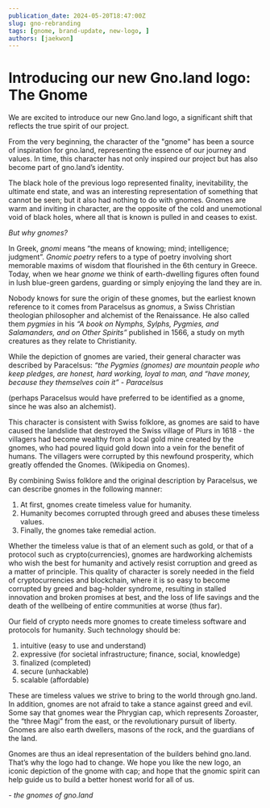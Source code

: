 ```yaml
---
publication_date: 2024-05-20T18:47:00Z
slug: gno-rebranding
tags: [gnome, brand-update, new-logo, ]
authors: [jaekwon]
---
```


# Introducing our new Gno.land logo: The Gnome

We are excited to introduce our new Gno.land logo, a significant shift that 
reflects the true spirit of our project.

From the very beginning, the character of the "gnome" has been a source of 
inspiration for gno.land, representing the essence of our journey and values.
In time, this character has not only inspired our project but has also become
part of gno.land’s identity. 

The black hole of the previous logo represented 
finality, inevitability, the ultimate end state, and was an interesting 
representation of something that cannot be seen; but it also had nothing to do
with gnomes. Gnomes are warm and inviting in character, are the opposite of the
cold and unemotional void of black holes, where all that is known is pulled in 
and ceases to exist.

_But why gnomes?_

In Greek, _gnomi_ means “the means of knowing; mind; intelligence; judgment”. 
_Gnomic poetry_ refers to a type of poetry involving short memorable maxims of 
wisdom that flourished in the 6th century in Greece. Today, when we hear _gnome_ 
we think of earth-dwelling figures often found in lush blue-green gardens,
guarding or simply enjoying the land they are in.

Nobody knows for sure the origin of these gnomes, but the earliest known
reference to it comes from Paracelsus as _gnomus_, a Swiss Christian theologian 
philosopher and alchemist of the Renaissance. He also called them _pygmies_ in 
his _“A book on Nymphs, Sylphs, Pygmies, and Salamanders, and on Other Spirits”_
published in 1566, a study on myth creatures as they relate to Christianity.

While the depiction of gnomes are varied, their general character was described
by Paracelsus:
_“the Pygmies (gnomes) are mountain people who keep pledges, are honest, hard 
working, loyal to man, and “have money, because they themselves coin it” -
Paracelsus_

(perhaps Paracelsus would have preferred to be identified as a gnome, since he was also an alchemist).

This character is consistent with Swiss folklore, as gnomes are said to have 
caused the landslide that destroyed the Swiss village of Plurs in 1618 - the
villagers had become wealthy from a local gold mine created by the gnomes, who
had poured liquid gold down into a vein for the benefit of humans. The villagers
were corrupted by this newfound prosperity, which greatly offended the Gnomes. 
(Wikipedia on Gnomes).

By combining Swiss folklore and the original description by Paracelsus, we can 
describe gnomes in the following manner:
1. At first, gnomes create timeless value for humanity.
2. Humanity becomes corrupted through greed and abuses these timeless values.
3. Finally, the gnomes take remedial action.

Whether the timeless value is that of an element such as gold, or that of a
protocol such as crypto(currencies), gnomes are hardworking alchemists who wish
the best for humanity and actively resist corruption and greed as a matter of 
principle. This quality of character is sorely needed in the field of 
cryptocurrencies and blockchain, where it is so easy to become corrupted by 
greed and bag-holder syndrome, resulting in stalled innovation and broken 
promises at best, and the loss of life savings and the death of the wellbeing 
of entire communities at worse (thus far).

Our field of crypto needs more gnomes to create timeless software and protocols
for humanity. Such technology should be:
1. intuitive (easy to use and understand)
2. expressive (for societal infrastructure; finance, social, knowledge)
3. finalized (completed)
4. secure (unhackable)
5. scalable (affordable)

These are timeless values we strive to bring to the world through gno.land. In
addition, gnomes are not afraid to take a stance against greed and evil. Some
say that gnomes wear the Phrygian cap, which represents Zoroaster, the “three Magi”
from the east, or the revolutionary pursuit of liberty. Gnomes are also earth
dwellers, masons of the rock, and the guardians of the land.

Gnomes are thus an ideal representation of the builders behind gno.land. That’s
why the logo had to change. We hope you like the new logo, an iconic depiction 
of the gnome with cap; and hope that the gnomic spirit can help guide us to build
a better honest world for all of us.

_- the gnomes of gno.land_


